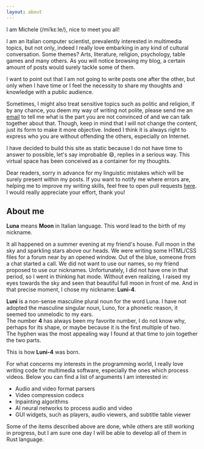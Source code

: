 ```yaml
---
layout: about
---
```


I am Michele (/miˈkɛːle/), nice to meet you all!

I am an Italian computer scientist, prevalently interested in multimedia topics,
but not only, indeed I really love embarking in any kind of cultural conversation.
Some themes? Arts, literature, religion, psychology, table games and many others.
As you will notice browsing my blog, a certain amount of posts would surely
tackle some of them.

I want to point out that I am not going to write posts one after the other,
but only when I have time or I feel the necessity to share my thoughts and
knowledge with a public audience.

Sometimes, I might also treat sensitive topics such as politic and religion, if
by any chance, you deem my way of writing not polite, please send me an
[email](mailto:luni-4@hotmail.it) to tell me what is the part you are not convinced of
and we can talk together about that.
Though, keep in mind that I will not change the content, just its form to make
it more objective. Indeed I think it is always right to express who you are
without offending the others, especially on Internet.

I have decided to build this site as static because I do not have time to answer
to possible, let's say improbable :smile:, replies in a serious way.
This virtual space has been conceived as a container for my thoughts.

Dear readers, sorry in advance for my linguistic mistakes which will be surely
present within my posts. If you want to notify me where errors are, helping me
to improve my writing skills, feel free to open pull requests
[here](https://github.com/Luni-4/luni-4.github.io). I would really appreciate
your effort, thank you!

## About me

**Luna** means **Moon** in Italian language. This word lead to the birth
of my nickname.

It all happened on a summer evening at my friend's house.
Full moon in the sky and sparkling stars above our heads. We were writing some
HTML/CSS files for a forum near by an opened window.
Out of the blue, someone from a chat started a call. We did not want to use our
names, so my friend proposed to use our nicknames. Unfortunately, I did not have
one in that period, so I went in thinking hat mode. Without even realizing, I
raised my eyes towards the sky and seen that beautiful full moon in front of me.
And in that precise moment, I chose my nickname: **Luni-4**.

**Luni** is a non-sense masculine plural noun for the word Luna. I have not
adopted the masculine singular noun, Luno, for a phonetic reason, it seemed too
unmelodic to my ears.  
The number **4** has always been my favorite number, I do not know why, perhaps
for its shape, or maybe because it is the first multiple of two.  
The hyphen was the most appealing way I found at that time to join together the
two parts.

This is how **Luni-4** was born.

For what concerns my interests in the programming world, I really love
writing code for multimedia software, especially the ones which process videos.
Below you can find a list of arguments I am interested in:

- Audio and video format parsers
- Video compression codecs
- Inpainting algorithms
- AI neural networks to process audio and video
- GUI widgets, such as players, audio viewers, and subtitle table viewer

Some of the items described above are done, while others are still working
in progress, but I am sure one day I will be able to develop all of them
in Rust language.
